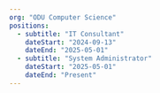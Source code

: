 ```yaml
---
org: "ODU Computer Science"
positions:
  - subtitle: "IT Consultant"
    dateStart: "2024-09-13"
    dateEnd: "2025-05-01"
  - subtitle: "System Administrator"
    dateStart: "2025-05-01"
    dateEnd: "Present"
---
```


